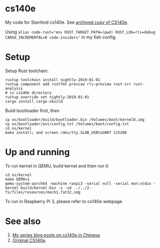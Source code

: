 cs140e
=======================================

My code for Stanford cs140e. See [archived copy of CS140e](https://cs140e.sergio.bz/).

Using `alias code-rust="env RUST_TARGET_PATH=(pwd) RUST_LOG=rls=debug CARGO_INCREMENTAL=0 code-insiders"` in my fish config.

Setup
==================================

Setup Rust toolchain:

```
rustup toolchain install nightly-2019-01-01
rustup component add rustfmt-preview rls-preview rust-src rust-analysis
# in cs140e directory
rustup override set nightly-2019-01-01
cargo install cargo-xbuild
```

Build bootloader first, then

```
cp os/bootloader/build/bootloader.bin /Volumes/boot/kernel8.img
cp os/bootloader/ext/config.txt /Volumes/boot/config.txt
cd os/kernel
make install; and screen /dev/tty.SLAB_USBtoUART 115200
```

Up and running
================================

To run kernel in QEMU, build kernel and then run it:

```
cd os/kernel
make QEMU=1
qemu-system-aarch64 -machine raspi3 -serial null -serial mon:stdio -kernel build/kernel.bin -s -sd ../../2-fs/files/resources/mock1.fat32.img
```

To run in Raspberry Pi 3, please refer to cs140e webpage.


See also
==============================

1. [My series blog posts on cs140e in Chinese](https://jiege.ch/programming/2018/02/04/thoughts-on-stanford-cs140e/).
2. [Original CS140e](https://cs140e.sergio.bz/).
